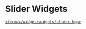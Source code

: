 # Slider Widgets

[`<termox/widget/widgets/slider.hpp>`](../../../include/termox/widget/widgets/slider.hpp)
